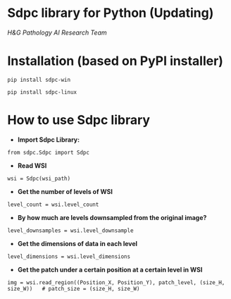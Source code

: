 # Sdpc library for Python (Updating)

*H&G Pathology AI Research Team*

# Installation (based on PyPI installer)

`pip install sdpc-win`

`pip install sdpc-linux`

# How to use Sdpc library

- **Import Sdpc Library:**

```
from sdpc.Sdpc import Sdpc
```

- **Read WSI**

```
wsi = Sdpc(wsi_path)
```

- **Get the number of levels of WSI**

```
level_count = wsi.level_count
```

- **By how much are levels downsampled from the original image?**

```
level_downsamples = wsi.level_downsample
```

- **Get the dimensions of data in each level**

```
level_dimensions = wsi.level_dimensions
```

- **Get the patch under a certain position at a certain level in WSI**

```
img = wsi.read_region((Position_X, Position_Y), patch_level, (size_H, size_W))   # patch_size = (size_H, size_W)
```
